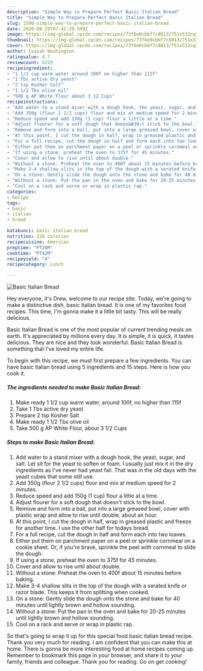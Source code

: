 ```yaml
---
description: "Simple Way to Prepare Perfect Basic Italian Bread"
title: "Simple Way to Prepare Perfect Basic Italian Bread"
slug: 1590-simple-way-to-prepare-perfect-basic-italian-bread
date: 2020-08-29T07:42:29.599Z
image: https://img-global.cpcdn.com/recipes/73f6e0cbbf7c8813/751x532cq70/basic-italian-bread-recipe-main-photo.jpg
thumbnail: https://img-global.cpcdn.com/recipes/73f6e0cbbf7c8813/751x532cq70/basic-italian-bread-recipe-main-photo.jpg
cover: https://img-global.cpcdn.com/recipes/73f6e0cbbf7c8813/751x532cq70/basic-italian-bread-recipe-main-photo.jpg
author: Isaiah Washington
ratingvalue: 4.7
reviewcount: 6229
recipeingredient:
- "1 1/2 cup warm water around 100f no higher than 115f"
- "1 Tbs active dry yeast"
- "2 tsp Kosher Salt"
- "1 1/2 Tbs olive oil"
- "500 g AP White Flour about 3 12 Cups"
recipeinstructions:
- "Add water to a stand mixer with a dough hook, the yeast, sugar, and salt. Let sit for the yeast to soften or foam. I usually just mix it in the dry ingredients as I&#39;ve never had yeast fail. That was in the old days with the yeast cubes that some still use."
- "Add 350g (flour 2 1/2 cups) flour and mix at medium speed for 2 minutes."
- "Reduce speed and add 150g (1 cup) flour a little at a time."
- "Adjust flourer for a soft dough that doesn&#39;t stick to the bowl."
- "Remove and form into a ball, put into a large greased bowl, cover with plastic wrap and allow to rise until double, about an hour."
- "At this point, I cut the dough in half, wrap in greased plastic and freeze for another time. I use the other half for todays bread."
- "For a full recipe, cut the dough in half and form each into two loaves."
- "Either put them on parchment paper on a peel or sprinkle cornmeal on a cookie sheet. Or, if you&#39;re brave, sprinkle the peel with cornmeal to slide the dough."
- "If using a stone, preheat the oven to 375f for 45 minutes."
- "Cover and allow to rise until about double."
- "Without a stone: Preheat the oven to 400f about 15 minutes before baking."
- "Make 3-4 shallow slits in the top of the dough with a serated knife or razor blade. This keeps it from splitting when cooked."
- "On a stone: Gently slide the dough onto the stone and bake for 40 minutes until lightly brown and hollow sounding."
- "Without a stone: Put the pan in the oven and bake for 20-25 minutes until lightly brown and hollow sounding."
- "Cool on a rack and serve or wrap in plastic rap."
categories:
- Recipe
tags:
- basic
- italian
- bread

katakunci: basic italian bread 
nutrition: 226 calories
recipecuisine: American
preptime: "PT28M"
cooktime: "PT42M"
recipeyield: "4"
recipecategory: Lunch

---
```



![Basic Italian Bread](https://img-global.cpcdn.com/recipes/73f6e0cbbf7c8813/751x532cq70/basic-italian-bread-recipe-main-photo.jpg)

Hey everyone, it's Drew, welcome to our recipe site. Today, we're going to make a distinctive dish, basic italian bread. It is one of my favorites food recipes. This time, I'm gonna make it a little bit tasty. This will be really delicious.

Basic Italian Bread is one of the most popular of current trending meals on earth. It's appreciated by millions every day. It is simple, it is quick, it tastes delicious. They are nice and they look wonderful. Basic Italian Bread is something that I've loved my entire life.




To begin with this recipe, we must first prepare a few ingredients. You can have basic italian bread using 5 ingredients and 15 steps. Here is how you cook it.

<!--inarticleads1-->

##### The ingredients needed to make Basic Italian Bread:

1. Make ready 1 1/2 cup warm water, around 100f, no higher than 115f
1. Take 1 Tbs active dry yeast
1. Prepare 2 tsp Kosher Salt
1. Make ready 1 1/2 Tbs olive oil
1. Take 500 g AP White Flour, about 3 1/2 Cups




<!--inarticleads2-->

##### Steps to make Basic Italian Bread:

1. Add water to a stand mixer with a dough hook, the yeast, sugar, and salt. Let sit for the yeast to soften or foam. I usually just mix it in the dry ingredients as I&#39;ve never had yeast fail. That was in the old days with the yeast cubes that some still use.
1. Add 350g (flour 2 1/2 cups) flour and mix at medium speed for 2 minutes.
1. Reduce speed and add 150g (1 cup) flour a little at a time.
1. Adjust flourer for a soft dough that doesn&#39;t stick to the bowl.
1. Remove and form into a ball, put into a large greased bowl, cover with plastic wrap and allow to rise until double, about an hour.
1. At this point, I cut the dough in half, wrap in greased plastic and freeze for another time. I use the other half for todays bread.
1. For a full recipe, cut the dough in half and form each into two loaves.
1. Either put them on parchment paper on a peel or sprinkle cornmeal on a cookie sheet. Or, if you&#39;re brave, sprinkle the peel with cornmeal to slide the dough.
1. If using a stone, preheat the oven to 375f for 45 minutes.
1. Cover and allow to rise until about double.
1. Without a stone: Preheat the oven to 400f about 15 minutes before baking.
1. Make 3-4 shallow slits in the top of the dough with a serated knife or razor blade. This keeps it from splitting when cooked.
1. On a stone: Gently slide the dough onto the stone and bake for 40 minutes until lightly brown and hollow sounding.
1. Without a stone: Put the pan in the oven and bake for 20-25 minutes until lightly brown and hollow sounding.
1. Cool on a rack and serve or wrap in plastic rap.




So that's going to wrap it up for this special food basic italian bread recipe. Thank you very much for reading. I am confident that you can make this at home. There is gonna be more interesting food at home recipes coming up. Remember to bookmark this page in your browser, and share it to your family, friends and colleague. Thank you for reading. Go on get cooking!
